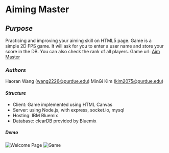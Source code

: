 # **Aiming Master**
## *Purpose*
Practicing and improving your aiming skill on HTML5 page.
Game is a simple 2D FPS game. It will ask for you to enter a user name and store your score in the DB.
You can also check the rank of all players.
Game url: [Aim Master](https://aimmaster.mybluemix.net/)
### *Authors*
Haoran Wang (wang2226@purdue.edu)
MinGi Kim (kim2075@purdue.edu)
#### *Structure*
* Client: Game implemented using HTML Canvas
* Server: using Node.js, with express, socket.io, mysql
* Hosting: IBM Bluemix
* Database: clearDB provided by Bluemix
##### **Demo**
![Welcome Page](http://funkyimg.com/i/2KK3V.jpeg)
![Game](http://funkyimg.com/i/2KK3V.jpeg)
